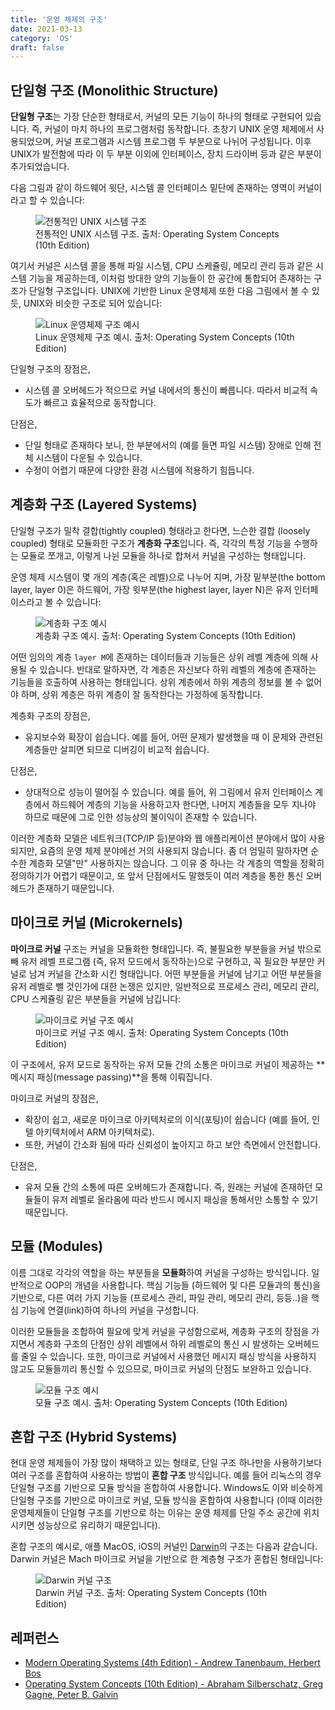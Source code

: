 ```yaml
---
title: '운영 체제의 구조'
date: 2021-03-13
category: 'OS'
draft: false
---
```


## 단일형 구조 (Monolithic Structure)

**단일형 구조**는 가장 단순한 형태로서, 커널의 모든 기능이 하나의 형태로 구현되어 있습니다. 즉, 커널이 마치 하나의 프로그램처럼 동작합니다. 초창기 UNIX 운영 체제에서 사용되었으며, 커널 프로그램과 시스템 프로그램 두 부분으로 나뉘어 구성됩니다. 이후 UNIX가 발전함에 따라 이 두 부분 이외에 인터페이스, 장치 드라이버 등과 같은 부분이 추가되었습니다.

다음 그림과 같이 하드웨어 윗단, 시스템 콜 인터페이스 밑단에 존재하는 영역이 커널이라고 할 수 있습니다:

<figure>
  <img src="https://cdn.jsdelivr.net/gh/jaehyeon48/jaehyeon48.github.io@master/assets/images/os/os-architecture/fig1.png" alt="전통적인 UNIX 시스템 구조" />
  <figcaption>전통적인 UNIX 시스템 구조. 출처: Operating System Concepts (10th Edition)</figcaption>
</figure>

여기서 커널은 시스템 콜을 통해 파일 시스템, CPU 스케쥴링, 메모리 관리 등과 같은 시스템 기능을 제공하는데, 이처럼 방대한 양의 기능들이 한 공간에 통합되어 존재하는 구조가 단일형 구조입니다. UNIX에 기반한 Linux 운영체제 또한 다음 그림에서 볼 수 있듯, UNIX와 비슷한 구조로 되어 있습니다:

<figure>
  <img src="https://cdn.jsdelivr.net/gh/jaehyeon48/jaehyeon48.github.io@master/assets/images/os/os-architecture/fig2.png" alt="Linux 운영체제 구조 예시" />
  <figcaption>Linux 운영체제 구조 예시. 출처: Operating System Concepts (10th Edition)</figcaption>
</figure>

단일형 구조의 장점은,

- 시스템 콜 오버헤드가 적으므로 커널 내에서의 통신이 빠릅니다. 따라서 비교적 속도가 빠르고 효율적으로 동작합니다.

단점은,

- 단일 형태로 존재하다 보니, 한 부분에서의 (예를 들면 파일 시스템) 장애로 인해 전체 시스템이 다운될 수 있습니다.
- 수정이 어렵기 때문에 다양한 환경 시스템에 적용하기 힘듭니다.

## 계층화 구조 (Layered Systems)

단일형 구조가 밀착 결합(tightly coupled) 형태라고 한다면, 느슨한 결합 (loosely coupled) 형태로 모듈화한 구조가 **계층화 구조**입니다. 즉, 각각의 특정 기능을 수행하는 모듈로 쪼개고, 이렇게 나뉜 모듈을 하나로 합쳐서 커널을 구성하는 형태입니다.

운영 체제 시스템이 몇 개의 계층(혹은 레벨)으로 나누어 지며, 가장 밑부분(the bottom layer, layer 0)은 하드웨어, 가장 윗부분(the highest layer, layer N)은 유저 인터페이스라고 볼 수 있습니다:

<figure>
  <img src="https://cdn.jsdelivr.net/gh/jaehyeon48/jaehyeon48.github.io@master/assets/images/os/os-architecture/fig3.png" alt="계층화 구조 예시" />
  <figcaption>계층화 구조 예시. 출처: Operating System Concepts (10th Edition)</figcaption>
</figure>

어떤 임의의 계층 `layer M`에 존재하는 데이터들과 기능들은 상위 레벨 계층에 의해 사용될 수 있습니다. 반대로 말하자면, 각 계층은 자신보다 하위 레벨의 계층에 존재하는 기능들을 호출하여 사용하는 형태입니다. 상위 계층에서 하위 계층의 정보를 볼 수 없어야 하며, 상위 계층은 하위 계층이 잘 동작한다는 가정하에 동작합니다.

계층화 구조의 장점은,

- 유지보수와 확장이 쉽습니다. 예를 들어, 어떤 문제가 발생했을 때 이 문제와 관련된 계층들만 살피면 되므로 디버깅이 비교적 쉽습니다.

단점은,

- 상대적으로 성능이 떨어질 수 있습니다. 예를 들어, 위 그림에서 유저 인터페이스 계층에서 하드웨어 계층의 기능을 사용하고자 한다면, 나머지 계층들을 모두 지나야 하므로 때문에 그로 인한 성능상의 불이익이 존재할 수 있습니다.

이러한 계층화 모델은 네트워크(TCP/IP 등)분야와 웹 애플리케이션 분야에서 많이 사용되지만, 요즘의 운영 체제 분야에선 거의 사용되지 않습니다. 좀 더 엄밀히 말하자면 순수한 계층화 모델"만" 사용하지는 않습니다. 그 이유 중 하나는 각 계층의 역할을 정확히 정의하기가 어렵기 때문이고, 또 앞서 단점에서도 말했듯이 여러 계층을 통한 통신 오버헤드가 존재하기 때문입니다.

## 마이크로 커널 (Microkernels)

**마이크로 커널** 구조는 커널을 모듈화한 형태입니다. 즉, 불필요한 부분들을 커널 밖으로 빼 유저 레벨 프로그램 (즉, 유저 모드에서 동작하는)으로 구현하고, 꼭 필요한 부분만 커널로 남겨 커널을 간소화 시킨 형태입니다. 어떤 부분들을 커널에 남기고 어떤 부분들을 유저 레벨로 뺄 것인가에 대한 논쟁은 있지만, 일반적으로 프로세스 관리, 메모리 관리, CPU 스케쥴링 같은 부분들을 커널에 남깁니다:

<figure>
  <img src="https://cdn.jsdelivr.net/gh/jaehyeon48/jaehyeon48.github.io@master/assets/images/os/os-architecture/fig4.png" alt="마이크로 커널 구조 예시" />
  <figcaption>마이크로 커널 구조 예시. 출처: Operating System Concepts (10th Edition)</figcaption>
</figure>

이 구조에서, 유저 모드로 동작하는 유저 모듈 간의 소통은 마이크로 커널이 제공하는 **메시지 패싱(message passing)**을 통해 이뤄집니다.

마이크로 커널의 장점은,

- 확장이 쉽고, 새로운 마이크로 아키텍처로의 이식(포팅)이 쉽습니다 (예를 들어, 인텔 아키텍처에서 ARM 아키텍처로).
- 또한, 커널이 간소화 됨에 따라 신뢰성이 높아지고 하고 보안 측면에서 안전합니다.

단점은,

- 유저 모듈 간의 소통에 따른 오버헤드가 존재합니다. 즉, 원래는 커널에 존재하던 모듈들이 유저 레벨로 올라옴에 따라 반드시 메시지 패싱을 통해서만 소통할 수 있기 때문입니다.

## 모듈 (Modules)

이름 그대로 각각의 역할을 하는 부분들을 **모듈화**하여 커널을 구성하는 방식입니다. 일반적으로 OOP의 개념을 사용합니다. 핵심 기능들 (하드웨어 및 다른 모듈과의 통신)을 기반으로, 다른 여러 가지 기능들 (프로세스 관리, 파일 관리, 메모리 관리, 등등..)을 핵심 기능에 연결(link)하여 하나의 커널을 구성합니다.

이러한 모듈들을 조합하여 필요에 맞게 커널을 구성함으로써, 계층화 구조의 장점을 가지면서 계층화 구조의 단점인 상위 레벨에서 하위 레벨로의 통신 시 발생하는 오버헤드를 줄일 수 있습니다. 또한, 마이크로 커널에서 사용했던 메시지 패싱 방식을 사용하지 않고도 모듈들끼리 통신할 수 있으므로, 마이크로 커널의 단점도 보완하고 있습니다.

<figure>
  <img src="https://cdn.jsdelivr.net/gh/jaehyeon48/jaehyeon48.github.io@master/assets/images/os/os-architecture/fig5.png" alt="모듈 구조 예시" />
  <figcaption>모듈 구조 예시. 출처: Operating System Concepts (10th Edition)</figcaption>
</figure>

## 혼합 구조 (Hybrid Systems)

현대 운영 체제들이 가장 많이 채택하고 있는 형태로, 단일 구조 하나만을 사용하기보다 여러 구조를 혼합하여 사용하는 방법이 **혼합 구조** 방식입니다. 예를 들어 리눅스의 경우 단일형 구조를 기반으로 모듈 방식을 혼합하여 사용합니다. Windows도 이와 비슷하게 단일형 구조를 기반으로 마이크로 커널, 모듈 방식을 혼합하여 사용합니다 (이때 이러한 운영체제들이 단일형 구조를 기반으로 하는 이유는 운영 체제를 단일 주소 공간에 위치시키면 성능상으로 유리하기 때문입니다).

혼합 구조의 예시로, 애플 MacOS, iOS의 커널인 [Darwin](<https://en.wikipedia.org/wiki/Darwin_(operating_system)>)의 구조는 다음과 같습니다. Darwin 커널은 Mach 마이크로 커널을 기반으로 한 계층형 구조가 혼합된 형태입니다:

<figure>
  <img src="https://cdn.jsdelivr.net/gh/jaehyeon48/jaehyeon48.github.io@master/assets/images/os/os-architecture/fig6.png" alt="Darwin 커널 구조" />
  <figcaption>Darwin 커널 구조. 출처: Operating System Concepts (10th Edition)</figcaption>
</figure>

## 레퍼런스

- [Modern Operating Systems (4th Edition) - Andrew Tanenbaum, Herbert Bos](https://www.amazon.com/Modern-Operating-Systems-Andrew-Tanenbaum/dp/013359162X)
- [Operating System Concepts (10th Edition) - Abraham Silberschatz, Greg Gagne, Peter B. Galvin](https://www.amazon.com/Operating-System-Concepts-Abraham-Silberschatz/dp/1119800366/ref=sr_1_1?keywords=operating+system+concepts&qid=1649684419&s=books&sprefix=operating+system%2Cstripbooks-intl-ship%2C348&sr=1-1)
